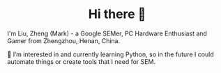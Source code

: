 <h1 align='center'>Hi there 👋</h1>
<p>I'm Liu, Zheng (Mark) - a Google SEMer, PC Hardware Enthusiast and Gamer from Zhengzhou, Henan, China.</p>
<p>🌱 I’m interested in and currently learning Python, so in the future I could automate things or create tools that I need for SEM.</p>
<!--
**foolstuck/foolstuck** is a ✨ _special_ ✨ repository because its `README.md` (this file) appears on your GitHub profile.

Here are some ideas to get you started:

- 🔭 I’m currently working on ...
- 🌱 I’m currently learning ...
- 👯 I’m looking to collaborate on ...
- 🤔 I’m looking for help with ...
- 💬 Ask me about ...
- 📫 How to reach me: ...
- 😄 Pronouns: ...
- ⚡ Fun fact: ...
-->
